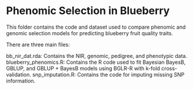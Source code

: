 # Phenomic Selection in Blueberry

This folder contains the code and dataset used to compare phenomic and genomic selection models for predicting blueberry fruit quality traits.

There are three main files:

bb_nir_dat.rda: Contains the NIR, genomic, pedigree, and phenotypic data.
blueberry_phenomics.R: Contains the R code used to fit Bayesian BayesB, GBLUP, and GBLUP + BayesB models using BGLR-R with k-fold cross-validation.
snp_imputation.R: Contains the code for imputing missing SNP information.
